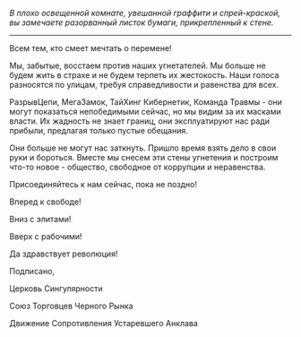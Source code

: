 _В плохо освещенной комнате, увешанной граффити и спрей-краской, вы замечаете разорванный листок бумаги, прикрепленный к стене._

---

Всем тем, кто смеет мечтать о перемене!

Мы, забытые, восстаем против наших угнетателей. Мы больше не будем жить в страхе и не будем терпеть их жестокость. Наши голоса разносятся по улицам, требуя справедливости и равенства для всех.

РазрывЦепи, МегаЗамок, ТайХинг Кибернетик, Команда Травмы - они могут показаться непобедимыми сейчас, но мы видим за их масками власти. Их жадность не знает границ, они эксплуатируют нас ради прибыли, предлагая только пустые обещания.

Они больше не могут нас заткнуть. Пришло время взять дело в свои руки и бороться. Вместе мы снесем эти стены угнетения и построим что-то новое - общество, свободное от коррупции и неравенства.

Присоединяйтесь к нам сейчас, пока не поздно!

Вперед к свободе!

Вниз с элитами!

Вверх с рабочими!

Да здравствует революция!

Подписано,

Церковь Сингулярности

Союз Торговцев Черного Рынка

Движение Сопротивления Устаревшего Анклава
